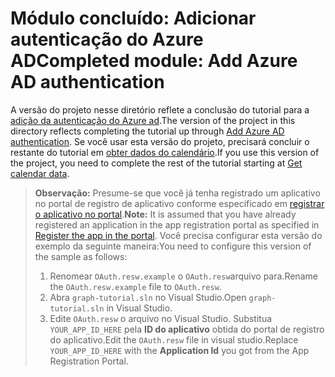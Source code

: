 # <a name="completed-module-add-azure-ad-authentication"></a><span data-ttu-id="e3c40-101">Módulo concluído: Adicionar autenticação do Azure AD</span><span class="sxs-lookup"><span data-stu-id="e3c40-101">Completed module: Add Azure AD authentication</span></span>

<span data-ttu-id="e3c40-102">A versão do projeto nesse diretório reflete a conclusão do tutorial para a [adição da autenticação do Azure ad](https://docs.microsoft.com/graph/training/uwp-tutorial?tutorial-step=3).</span><span class="sxs-lookup"><span data-stu-id="e3c40-102">The version of the project in this directory reflects completing the tutorial up through [Add Azure AD authentication](https://docs.microsoft.com/graph/training/uwp-tutorial?tutorial-step=3).</span></span> <span data-ttu-id="e3c40-103">Se você usar esta versão do projeto, precisará concluir o restante do tutorial em [obter dados do calendário](https://docs.microsoft.com/graph/training/uwp-tutorial?tutorial-step=4).</span><span class="sxs-lookup"><span data-stu-id="e3c40-103">If you use this version of the project, you need to complete the rest of the tutorial starting at [Get calendar data](https://docs.microsoft.com/graph/training/uwp-tutorial?tutorial-step=4).</span></span>

> <span data-ttu-id="e3c40-104">**Observação:** Presume-se que você já tenha registrado um aplicativo no portal de registro de aplicativo conforme especificado em [registrar o aplicativo no portal](https://docs.microsoft.com/graph/training/uwp-tutorial?tutorial-step=2).</span><span class="sxs-lookup"><span data-stu-id="e3c40-104">**Note:** It is assumed that you have already registered an application in the app registration portal as specified in [Register the app in the portal](https://docs.microsoft.com/graph/training/uwp-tutorial?tutorial-step=2).</span></span> <span data-ttu-id="e3c40-105">Você precisa configurar esta versão do exemplo da seguinte maneira:</span><span class="sxs-lookup"><span data-stu-id="e3c40-105">You need to configure this version of the sample as follows:</span></span>
>
> 1. <span data-ttu-id="e3c40-106">Renomear `OAuth.resw.example` o `OAuth.resw`arquivo para.</span><span class="sxs-lookup"><span data-stu-id="e3c40-106">Rename the `OAuth.resw.example` file to `OAuth.resw`.</span></span>
> 1. <span data-ttu-id="e3c40-107">Abra `graph-tutorial.sln` no Visual Studio.</span><span class="sxs-lookup"><span data-stu-id="e3c40-107">Open `graph-tutorial.sln` in Visual Studio.</span></span>
> 1. <span data-ttu-id="e3c40-108">Edite `OAuth.resw` o arquivo no Visual Studio. Substitua `YOUR_APP_ID_HERE` pela **ID do aplicativo** obtida do portal de registro do aplicativo.</span><span class="sxs-lookup"><span data-stu-id="e3c40-108">Edit the `OAuth.resw` file in visual studio.Replace `YOUR_APP_ID_HERE` with the **Application Id** you got from the App Registration Portal.</span></span>